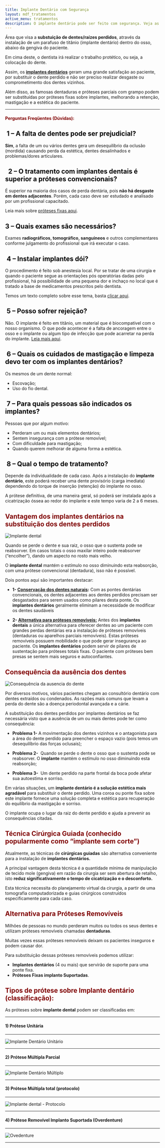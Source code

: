 ```yaml
---
title: Implante Dentário com Segurança
layout: mdf_tratamentos
active_menu: tratamentos
description: O implante dentário pode ser feito com segurança. Veja as principais dúvidas sobre implantodontia. Leia o nosso texto agora.
---
```


Área que visa a **substuição de dentes/raízes perdidos**, através da instalação de um parafuso de titânio (implante dentário) dentro do osso, abaixo da gengiva do paciente.

Em cima deste, o dentista irá realizar o trabalho protético, ou seja, a colocação do dente.

Assim, os [**implantes dentários**](/implante-dentario/) geram uma grande satisfação ao paciente, por substituir o dente perdido e não ser preciso realizar desgaste ou comprometimento dos dentes vizinhos.

Além disso, as famosas dentaduras e próteses parciais com grampo podem ser substituídas por próteses fixas sobre implantes, melhorando a retenção, mastigação e a estética do paciente.

---

#### <span style="color: #800000;"> **Perguntas Freqüentes (Dúvidas):** </span>
</span>

## <span style="color: #000000; text-decoration: none;"> 1 – A falta de dentes pode ser prejudicial?</span></span>

**Sim**, a falta de um ou vários dentes gera um desequilíbrio da oclusão (mordida) causando perda da estética, dentes desalinhados e problemas/dores articulares.

## <span style="color: #000000; text-decoration: none;">  2 – O tratamento com implantes dentais é superior a próteses convencionais?</span></span>

É superior na maioria dos casos de perda dentária, pois **não há desgaste em dentes adjacentes**. Porém, cada caso deve ser estudado e analisado por um profissional capacitado. 

Leia mais sobre [próteses fixas aqui](/o-que-e-uma-protese-dentaria-fixa/).

## <span style="color: #000000; text-decoration: none;"> 3 – Quais exames são necessários?</span></span>

Exames **radiográficos, tomográfico, sanguíneos** e outros complementares conforme julgamento do profissional que irá executar o caso.

## <span style="color: #000000; text-decoration: none;"> 4 – Instalar implantes dói?</span></span>

O procedimento é feito sob anestesia local. Por se tratar de uma cirurgia e quando o paciente segue as orientações pós operatórias dadas pelo profissional, há possibilidade de uma pequena dor e inchaço no local que é tratado a base de medicamentos prescritos pelo dentista. 

Temos um texto completo sobre esse tema, basta [clicar aqui](/sera-que-implante-dentario-doi/).

## <span style="color: #000000; text-decoration: none;"> 5 – Posso sofrer rejeição?</span></span>

Não. O implante é feito em titânio, um material que é biocompatível com o nosso organismo. O que pode acontecer é a falta de ancoragem entre o osso e o implante ou algum tipo de infecção que pode acarretar na perda do implante. [Leia mais aqui](/perder-um-implante-dentario/).

## <span style="color: #000000; text-decoration: none;"> 6 – Quais os cuidados de mastigação e limpeza devo ter com os implantes dentários?</span></span>

Os mesmos de um dente normal: 
* Escovação;
* Uso do fio dental.

## <span style="color: #000000; text-decoration: none;"> 7 – Para quais pessoas são indicados os implantes?</span></span>

Pessoas que por algum motivo: 
* Perderam um ou mais elementos dentários;
* Sentem insegurança com a prótese removível;
* Com dificuldade para mastigação; 
* Quando querem melhorar de alguma forma a estética.

## <span style="color: #000000; text-decoration: none;"> 8 – Qual o tempo de tratamento?</span></span>

Depende da individualidade de cada caso. Após a instalação do **implante dentário**, este poderá receber uma dente provisório (carga imediata) dependendo do torque de inserção (retenção) do implante no osso. 

A prótese definitiva, de uma maneira geral, só poderá ser instalada após a cicatrização óssea ao redor do implante e este tempo varia de 2 a 6 meses.

## <span style="color: #800000;">**Vantagem dos implantes dentários na substituição dos dentes perdidos**</span>

![Implante dental](Captura-de-Tela-2018-08-15-às-14.52.18.png)

Quando se perde o dente e sua raiz, o osso que o sustenta pode se reabsorver. Em casos totais o osso maxilar inteiro pode reabsorver (“encolher”), dando um aspecto no rosto mais velho.

O **implante dental** mantém o estímulo no osso diminuindo esta reabsorção, com uma prótese convencional (dentadura), isso não é possível.

Dois pontos aqui são importantes destacar:

* **1- <span style="text-decoration: underline;">Conservação dos dentes naturais</span>:** Com as pontes dentárias convencionais, os dentes adjacentes aos dentes perdidos precisam ser desgastados para serem usados como pilares desta ponte. Os **implantes dentários** geralmente eliminam a necessidade de modificar os dentes saudáveis

* **2- <span style="text-decoration: underline;">Alternativa para próteses removíveis:** Antes dos **implantes dentais** a única alternativa para oferecer dentes ao um paciente com grandes perdas dentárias era a instalação de próteses removíveis (dentaduras ou aparelhos parciais removíveis). Estas próteses removíveis possuem mobilidade o que pode gerar insegurança ao paciente. Os **implantes dentários** podem servir de pilares de sustentação para próteses totais fixas. O paciente com próteses bem presas se sentem mais seguros e autoconfiantes.

## <span style="color: #800000;">**Consequência da ausência dos dentes**

![Consequência da ausencia do dente](Ausencia-de-Dente.png)

Por diversos motivos, vários pacientes chegam ao consultório dentário com dentes extraídos ou condenados. As razões mais comuns que levam a perda do dente são a doença periodontal avançada e a cárie.

A substituição dos dentes perdidos por implantes dentários se faz necessária visto que a ausência de um ou mais dentes pode ter como consequência:

* **Problema 1-** A movimentação dos dentes vizinhos e o antagonista para a área do dente perdido para preencher o espaço vazio (pois temos um desequilíbrio das forças oclusais);

* **Problema 2-**  Quando se perde o dente o osso que o sustenta pode se reabsorver. O **implante** mantém o estímulo no osso diminuindo esta reabsorção;

* **Problema 3-**  Um dente perdido na parte frontal da boca pode afetar sua autoestima e sorriso.

Em várias situações, um **implante dentário é a solução estética mais agradável** para substituir o dente perdido. Uma coroa ou ponte fixa sobre este implante fornece uma solução completa e estética para recuperação do equilíbrio da mastigação e sorriso. 

O implante ocupa o lugar da raiz do dente perdido e ajuda a prevenir as consequências citadas.

## <span style="color: #800000;">**Técnica Cirúrgica Guiada (conhecido popularmente como “implante sem corte”)**

Atualmente, as técnicas de **cirúrgicas guiadas** são alternativa conveniente para a instalação de **implantes dentários.**

A principal vantagem desta técnica é a quantidade mínima de manipulação de tecido mole (gengiva) em razão da cirurgia ser sem abertura de retalho, isto **reduz significativamente o tempo de cicatrização e o desconforto.**

Esta técnica necessita do planejamento virtual da cirurgia, a partir de uma tomografia computadorizada e guias cirúrgicos construídos especificamente para cada caso.

## <span style="color: #800000;">**Alternativa para Próteses Removíveis**</span>

Milhões de pessoas no mundo perderam muitos ou todos os seus dentes e utilizam próteses removíveis chamadas **dentaduras**. 

Muitas vezes essas próteses removíveis deixam os pacientes inseguros e podem causar dor. 

Para substituição dessas próteses removíveis podemos utilizar: 
* **Implantes dentários** (4 ou mais) que servirão de suporte para uma ponte fixa. 
* **Próteses Fixas implanto Suportadas**.

## <span style="color: #800000;">**Tipos de prótese sobre Implante dentário (classificação):**</span>

As próteses sobre **implante dental** podem ser classificadas em:

---

#### **1) Prótese Unitária**

---

![Implante Dentário Unitário](Implante-Unitário.png)

---

#### **2) Prótese Múltipla Parcial** 

---

![Implante Dentário Múltiplo](Implante-Múltiplo.png)

---

#### **3) Prótese Múltipla total (protocolo)**

---

![Implante dental - Protocolo](Protocolo-Implantes.png)

---

#### **4) Prótese Removível Implanto Suportada (Overdenture)**

---

![Ovedenture](Overdenture.png)

---